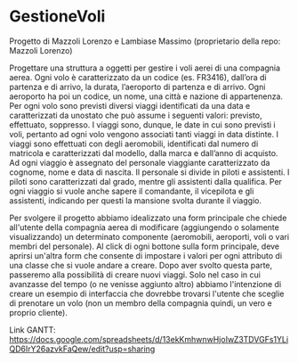 # GestioneVoli
Progetto di Mazzoli Lorenzo e Lambiase Massimo (proprietario della repo: Mazzoli Lorenzo)

Progettare una struttura a oggetti per gestire i voli aerei di una compagnia aerea.
Ogni volo è caratterizzato da un codice (es. FR3416), dall’ora di partenza e di arrivo, la durata, l’aeroporto di partenza e di arrivo. 
Ogni aeroporto ha poi un codice, un nome, una città e nazione di appartenenza.
Per ogni volo sono previsti diversi viaggi identificati da una data e caratterizzati da unostato che può assume i seguenti valori: previsto, effettuato, soppresso.
I viaggi sono, dunque, le date in cui sono previsti i voli, pertanto ad ogni volo vengono associati tanti viaggi in data distinte.
I viaggi sono effettuati con degli aeromobili, identificati dal numero di matricola e caratterizzati dal modello, dalla marca e dall’anno di acquisto.
Ad ogni viaggio è assegnato del personale viaggiante caratterizzato da cognome, nome e data di nascita.
Il personale si divide in piloti e assistenti. I piloti sono caratterizzati dal grado, mentre gli assistenti dalla qualifica. 
Per ogni viaggio si vuole anche sapere il comandante, il vicepilota e gli assistenti, indicando per questi la mansione svolta durante il viaggio.

Per svolgere il progetto abbiamo idealizzato una form principale che chiede all'utente della compagnia aerea di modificare (aggiungendo o solamente visualizzando) un
determinato componente (aeromobili, aeroporti, voli o vari membri del personale). 
Al click di ogni bottone sulla form principale, deve aprirsi un'altra form che consente di impostare i valori per ogni attributo di una classe che si vuole andare a creare.
Dopo aver svolto questa parte, passeremo alla possibilità di creare nuovi viaggi.
Solo nel caso in cui avanzasse del tempo (o ne venisse aggiunto altro) abbiamo l'intenzione di creare un esempio di interfaccia che dovrebbe trovarsi l'utente che sceglie di
prenotare un volo (non un membro della compagnia quindi, un vero e proprio cliente).


Link GANTT:  https://docs.google.com/spreadsheets/d/13ekKmhwnwHjoIwZ3TDVGFs1YLiQD6IrY26azvkFaQew/edit?usp=sharing

